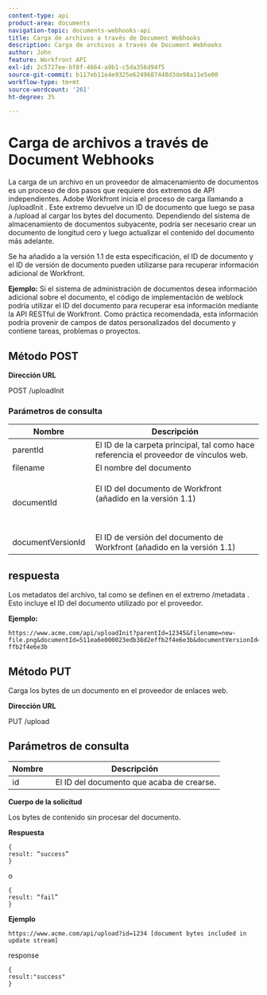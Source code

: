 ```yaml
---
content-type: api
product-area: documents
navigation-topic: documents-webhooks-api
title: Carga de archivos a través de Document Webhooks
description: Carga de archivos a través de Document Webhooks
author: John
feature: Workfront API
exl-id: 2c5727ee-bf8f-4664-a9b1-c5da356d94f5
source-git-commit: b117eb11e4e9325e6249687448d3de98a11e5e00
workflow-type: tm+mt
source-wordcount: '261'
ht-degree: 3%

---
```



# Carga de archivos a través de Document Webhooks

La carga de un archivo en un proveedor de almacenamiento de documentos es un proceso de dos pasos que requiere dos extremos de API independientes. Adobe Workfront inicia el proceso de carga llamando a /uploadInit . Este extremo devuelve un ID de documento que luego se pasa a /upload al cargar los bytes del documento. Dependiendo del sistema de almacenamiento de documentos subyacente, podría ser necesario crear un documento de longitud cero y luego actualizar el contenido del documento más adelante.

Se ha añadido a la versión 1.1 de esta especificación, el ID de documento y el ID de versión de documento pueden utilizarse para recuperar información adicional de Workfront.

**Ejemplo:** Si el sistema de administración de documentos desea información adicional sobre el documento, el código de implementación de weblock podría utilizar el ID del documento para recuperar esa información mediante la API RESTful de Workfront. Como práctica recomendada, esta información podría provenir de campos de datos personalizados del documento y contiene tareas, problemas o proyectos.

## Método POST

**Dirección URL**

POST /uploadInit

### Parámetros de consulta

<table style="table-layout:auto"> 
 <col> 
 <col> 
 <thead> 
  <tr> 
   <th>Nombre </th> 
   <th>Descripción</th> 
  </tr> 
 </thead> 
 <tbody> 
  <tr> 
   <td>parentId </td> 
   <td>El ID de la carpeta principal, tal como hace referencia el proveedor de vínculos web.</td> 
  </tr> 
  <tr> 
   <td>filename </td> 
   <td>El nombre del documento</td> 
  </tr> 
  <tr> 
   <td>documentId</td> 
   <td> <p>El ID del documento de Workfront (añadido en la versión 1.1)</p> <p> </p> </td> 
  </tr> 
  <tr> 
   <td>documentVersionId </td> 
   <td>El ID de versión del documento de Workfront (añadido en la versión 1.1) </td> 
  </tr> 
 </tbody> 
</table>

## respuesta

Los metadatos del archivo, tal como se definen en el extremo /metadata . Esto incluye el ID del documento utilizado por el proveedor.

**Ejemplo:**

```
https://www.acme.com/api/uploadInit?parentId=12345&filename=new-file.png&documentId=511ea6e000023edb38d2effb2f4e6e3b&documentVersionId=511ea6e000023edb38d2e ffb2f4e6e3b
```

## Método PUT

Carga los bytes de un documento en el proveedor de enlaces web.

**Dirección URL**

PUT /upload

## Parámetros de consulta

| Nombre  | Descripción |
|---|---|
| id  |  El ID del documento que acaba de crearse. |


**Cuerpo de la solicitud**

Los bytes de contenido sin procesar del documento.

**Respuesta**

```
{
result: “success”
}
```

o

```
{
result: “fail”
}
```

**Ejemplo**

`https://www.acme.com/api/upload?id=1234 [document bytes included in update stream]`

response

```
{
result:"success"
}
```

